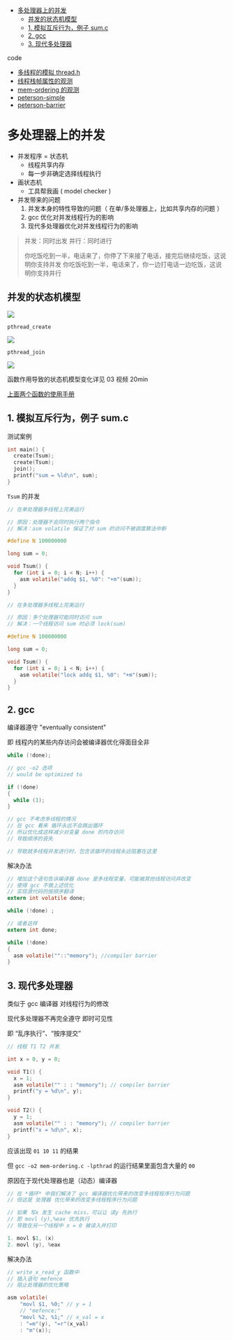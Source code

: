 - [多处理器上的并发](#多处理器上的并发)
  - [并发的状态机模型](#并发的状态机模型)
  - [1. 模拟互斥行为，例子 sum.c](#1-模拟互斥行为例子-sumc)
  - [2. gcc](#2-gcc)
  - [3. 现代多处理器](#3-现代多处理器)

code

- [多线程的模拟 thread.h](code/thread.h)
- [线程栈帧属性的观测](code/stack-probe.c)
- [mem-ordering 的观测](code/mem-ordering.c)
- [peterson-simple](code/peterson-simple.c)
- [peterson-barrier](code/peterson-barrier.c)

# 多处理器上的并发

- 并发程序 = 状态机
  - 线程共享内存
  - 每一步非确定选择线程执行
- 画状态机
  - 工具帮我画 ( model checker )
- 并发带来的问题
  1. 并发本身的特性导致的问题（ 在单/多处理器上，比如共享内存的问题 ）
  2. gcc 优化对并发线程行为的影响
  3. 现代多处理器优化对并发线程行为的影响


> 并发：同时出发
> 并行：同时进行
>
> 你吃饭吃到一半，电话来了，你停了下来接了电话，接完后继续吃饭，这说明你支持并发
> 你吃饭吃到一半，电话来了，你一边打电话一边吃饭，这说明你支持并行

## 并发的状态机模型

![](image/2023-06-10-14-04-02.png)

`pthread_create`

![](image/2023-06-10-14-12-12.png)

`pthread_join`

![](image/2023-06-10-14-12-03.png)

函数作用导致的状态机模型变化详见 03 视频 20min

[上面两个函数的使用手册](https://zhuanlan.zhihu.com/p/97629526)


## 1. 模拟互斥行为，例子 sum.c

测试案例

```c
int main() {
  create(Tsum);
  create(Tsum);
  join();
  printf("sum = %ld\n", sum);
}
```

`Tsum` 的并发

```c
// 在单处理器多线程上完美运行

// 原因：处理器不会同时执行两个指令
// 解决：asm volatile 保证了对 sum 的访问不被调度算法中断

#define N 100000000

long sum = 0;

void Tsum() {
  for (int i = 0; i < N; i++) {
    asm volatile("addq $1, %0": "+m"(sum));
  }
}
```

```c
// 在多处理器多线程上完美运行

// 原因：多个处理器可能同时访问 sum
// 解决：一个线程访问 sum 时必须 lock(sum)

#define N 100000000

long sum = 0;

void Tsum() {
  for (int i = 0; i < N; i++) {
    asm volatile("lock addq $1, %0": "+m"(sum));
  }
}
```

## 2. gcc

编译器遵守 "eventually consistent"

即 线程内的某些内存访问会被编译器优化得面目全非

```c
while (!done);

// gcc -o2 选项
// would be optimized to

if (!done) 
{
  while (1);
}

// gcc 不考虑多线程的情况
// 在 gcc 看来 循环永远不会跳出循环
// 所以优化成这样减少对变量 done 的内存访问
// 导致顺序的丧失

// 导致就多线程并发进行时，包含该循环的线程永远阻塞在这里
```

解决办法

```c
// 增加这个语句告诉编译器 done 是多线程变量，可能被其他线程访问并改变
// 使得 gcc 不做上述优化
// 实现源代码的按顺序翻译
extern int volatile done;

while (!done) ;
```

```c
// 或者这样
extern int done;

while (!done)
{
  asm volatile(""::"memory"); //compiler barrier
}
```

## 3. 现代多处理器

类似于 gcc 编译器 对线程行为的修改

现代多处理器不再完全遵守 即时可见性

即 “乱序执行”、“按序提交”


```c
// 线程 T1 T2 并发

int x = 0, y = 0;

void T1() {
  x = 1;
  asm volatile("" : : "memory"); // compiler barrier
  printf("y = %d\n", y);
}

void T2() {
  y = 1;
  asm volatile("" : : "memory"); // compiler barrier
  printf("x = %d\n", x);
}
```

应该出现 `01 10 11` 的结果

但 `gcc -o2 mem-ordering.c -lpthrad` 的运行结果里面包含大量的 `00`

原因在于现代处理器也是（动态）编译器

```c
// 在 *循环* 中我们解决了 gcc 编译器优化带来的改变多线程程序行为问题
// 但这是 处理器 优化带来的改变多线程程序行为问题

// 如果 写x 发生 cache miss，可以让 读y 先执行
// 即 movl (y),%eax 优先执行
// 导致在另一个线程中 x = 0 被读入并打印

1. movl $1, (x)     
2. movl (y), %eax 
```

解决办法

```c
// write_x_read_y 函数中
// 插入语句 mefence
// 阻止处理器的优化策略

asm volatile(
    "movl $1, %0;" // y = 1
    // "mefence;"
    "movl %2, %1;" // x_val = x
    : "=m"(y), "=r"(x_val)
    : "m"(x));
```
